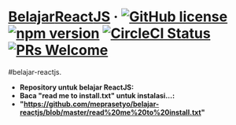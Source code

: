 # [Belajar](https://reactjs.org/)[React](https://reactjs.org/)[JS](https://reactjs.org/) &middot; [![GitHub license](https://img.shields.io/badge/license-MIT-blue.svg)](https://github.com/facebook/react/blob/master/LICENSE) [![npm version](https://img.shields.io/npm/v/react.svg?style=flat)](https://www.npmjs.com/package/react) [![CircleCI Status](https://circleci.com/gh/facebook/react.svg?style=shield&circle-token=:circle-token)](https://circleci.com/gh/facebook/react) [![PRs Welcome](https://img.shields.io/badge/PRs-welcome-brightgreen.svg)](https://reactjs.org/docs/how-to-contribute.html#your-first-pull-request)

#belajar-reactjs.

* **Repository untuk belajar ReactJS:** 
* **Baca "read me to install.txt" untuk instalasi...:** 
* **"https://github.com/meprasetyo/belajar-reactjs/blob/master/read%20me%20to%20install.txt"**

